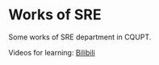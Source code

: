 # Works of SRE  
Some works of SRE department in CQUPT.  

Videos for learning: [Bilibili](https://www.bilibili.com/video/BV11Q4y1D77A)